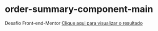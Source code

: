 # order-summary-component-main
 Desafio Front-end-Mentor
<a href="https://yagocoutto.github.io/order-summary-component-main/">Clique aqui para visualizar o resultado</a>

